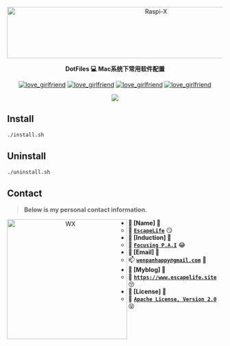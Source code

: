 <p align=center>
  <a href="https://github.com/EscapeLife/love_girlfriend.git">
    <img src="https://escapelife-1257414824.cos.ap-shanghai.myqcloud.com/never-forget-why-you-started.gif" width="680" height="120" alt="Raspi-X" >
  </a>
</p>

<p align=center>
  <b>DotFiles 💻 Mac系统下常用软件配置</b>
</p>

<p align="center">
  <a href="https://github.com/EscapeLife/DotFiles.git"><img src="https://img.shields.io/badge/Project-DotFiles-green.svg?style=for-the-badge&logo=ubuntu" alt="love_girlfriend"></a>
  <a href="https://github.com/EscapeLife/DotFiles.git"><img src="https://img.shields.io/badge/Author-Escape-orange.svg?style=for-the-badge&logo=vim" alt="love_girlfriend"></a>
  <a href="https://github.com/EscapeLife/DotFiles.git"><img src="https://img.shields.io/badge/Languages-Shell-yellow.svg?style=for-the-badge&logo=powershell" alt="love_girlfriend"></a>
  <a href="https://github.com/EscapeLife/DotFiles.git"><img src="https://img.shields.io/badge/Contributions-Weclone-blue.svg?style=for-the-badge&logo=coffeescript" alt="love_girlfriend"></a>
</p>

<p align=center>
  <a href="https://github.com/EscapeLife/DotFiles.git">
    <img src="https://escapelife-1257414824.cos.ap-shanghai.myqcloud.com/dotfiles.png" >
  </a>
</p>


## Install

```bash
./install.sh
```

## Uninstall

```bash
./uninstall.sh
```

## Contact

> **Below is my personal contact information.**

<p align="center">
    <img src="https://escapelife-1257414824.cos.ap-shanghai.myqcloud.com/escape-wechat-qrcode-1.gif" width="280" height="280" alt="WX" align="left" />
</p>

- **💭 [Name] 💭**
  - 🐠 **[`EscapeLife`](https://www.escapelife.site)** 😏
- **💭 [Induction] 💭**
  - 🏦 **[`Focusing P.A.I`](https://www.paodingai.com)** 😂
- **💭 [Email] 💭**
  - 📫 **[`wenpanhappy@gmail.com`](https://www.escapelife.site)** 🤔
- **💭 [Myblog] 💭**
  - 🍺 **[`https://www.escapelife.site`](https://www.escapelife.site)** 😚
- **💭 [License] 💭**
  - 🚧 [**`Apache License, Version 2.0`**](http://www.apache.org/licenses/LICENSE-2.0.html)😝
